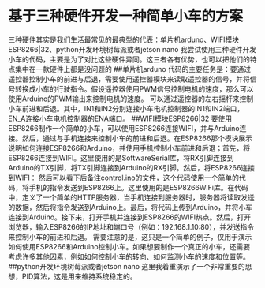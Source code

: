 # 基于三种硬件开发一种简单小车的方案
三种硬件其实是我们生活最常见的最典型的代表：单片机arduno、WIFI模块ESP8266|32、python开发环境树莓派或者jetson nano 
我尝试使用三种硬件开发小车的代码，主要是为了对比这些硬件异同。这三者各有优势，也可以把他们的特点集中在一款硬件上都是没问题的
##单片机arduno
代码的主要任务是：要通过遥控器控制小车的前进与后退，需要使用遥控器模块来读取遥控器的信号，并将信号转换成小车的行驶指令。假设遥控器使用PWM信号控制电机的速度，那么可以使用Arduino的PWM输出来控制电机的速度。
可以通过遥控器的左右摇杆来控制小车前进和后退。其中，IN1和IN2分别连接小车电机控制器的IN1和IN2端口，EN_A连接小车电机控制器的ENA端口。
##WIFI模块ESP8266|32
要使用ESP8266制作一个简单的小车，可以使用ESP8266连接WIFI，并与Arduino连接。然后，通过与手机连接来控制小车的前进和后退。在ESP8266那个模块展示说明如何连接ESP8266和Arduino，并使用手机控制小车前进和后退；首先，将ESP8266连接到WIFI。这里使用的是SoftwareSerial库，将RX引脚连接到Arduino的TX引脚，将TX引脚连接到Arduino的RX引脚。然后，将ESP8266连接到WIFI：
然后可以看下后备注control.ino的文件，这个代码使用一个简单的代码，将手机的指令发送到ESP8266上。这里使用的是ESP8266WiFi库。在代码中，定义了一个简单的HTTP服务器，当手机连接到服务器时，服务器将读取发送的数据，然后将指令发送到Arduino上。最后，将代码上传到Arduino，并将小车连接到Arduino。接下来，打开手机并连接到ESP8266的WIFI热点。然后，打开浏览器，输入ESP8266的IP地址和端口号（例如：192.168.1.10:80），并发送指令来控制小车的前进和后退。
需要注意的是，这只是一个简单的例子，仅用于演示如何使用ESP8266和Arduino控制小车。如果想要制作一个真正的小车，还需要考虑许多其他因素，例如如何控制小车的转向、如何监测小车的速度和位置等。
##python开发环境树莓派或者jetson nano 
这里我着重演示了一个非常重要的思想，PID算法，这是用来维持系统稳定的。
